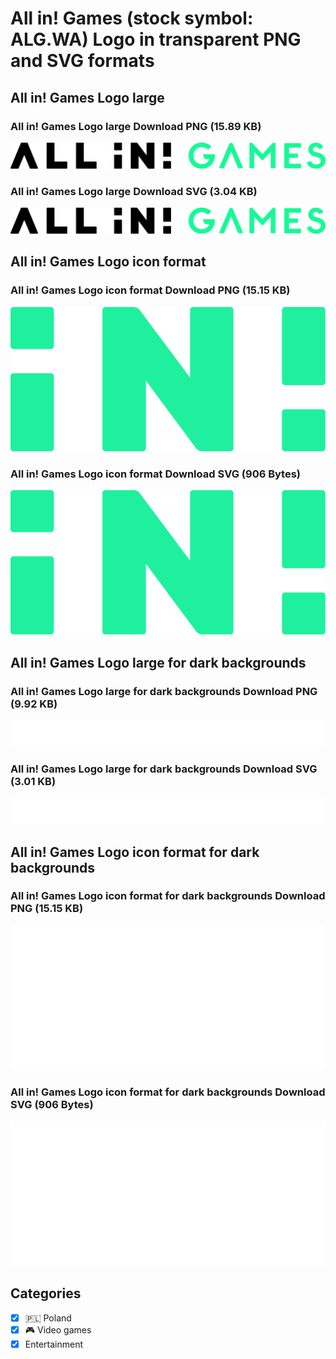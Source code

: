 # All in! Games (stock symbol: ALG.WA) Logo in transparent PNG and SVG formats

## All in! Games Logo large

### All in! Games Logo large Download PNG (15.89 KB)

![All in! Games Logo large Download PNG (15.89 KB)](/img/orig/ALG.WA_BIG-019a1e9e.png)

### All in! Games Logo large Download SVG (3.04 KB)

![All in! Games Logo large Download SVG (3.04 KB)](/img/orig/ALG.WA_BIG-4a91e0ac.svg)

## All in! Games Logo icon format

### All in! Games Logo icon format Download PNG (15.15 KB)

![All in! Games Logo icon format Download PNG (15.15 KB)](/img/orig/ALG.WA-aeea43c7.png)

### All in! Games Logo icon format Download SVG (906 Bytes)

![All in! Games Logo icon format Download SVG (906 Bytes)](/img/orig/ALG.WA-e10a676d.svg)

## All in! Games Logo large for dark backgrounds

### All in! Games Logo large for dark backgrounds Download PNG (9.92 KB)

![All in! Games Logo large for dark backgrounds Download PNG (9.92 KB)](/img/orig/ALG.WA_BIG.D-3bd77c7d.png)

### All in! Games Logo large for dark backgrounds Download SVG (3.01 KB)

![All in! Games Logo large for dark backgrounds Download SVG (3.01 KB)](/img/orig/ALG.WA_BIG.D-c6ea9280.svg)

## All in! Games Logo icon format for dark backgrounds

### All in! Games Logo icon format for dark backgrounds Download PNG (15.15 KB)

![All in! Games Logo icon format for dark backgrounds Download PNG (15.15 KB)](/img/orig/ALG.WA.D-54c0fb3f.png)

### All in! Games Logo icon format for dark backgrounds Download SVG (906 Bytes)

![All in! Games Logo icon format for dark backgrounds Download SVG (906 Bytes)](/img/orig/ALG.WA.D-502712d0.svg)



## Categories
- [x] 🇵🇱 Poland
- [x] 🎮 Video games
- [x] Entertainment
